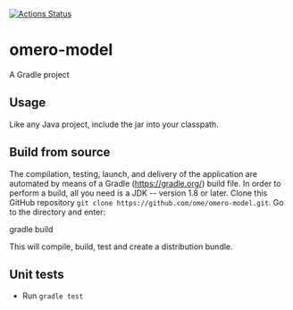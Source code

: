 [![Actions Status](https://github.com/ome/omero-model/workflows/Gradle/badge.svg)](https://github.com/ome/omero-model/actions)

# omero-model

A Gradle project

## Usage

Like any Java project, include the jar into your classpath.

## Build from source

The compilation, testing, launch, and delivery of the application are
automated by means of a Gradle (https://gradle.org/) build file.
In order to perform a build, all you need is
a JDK -- version 1.8 or later.
Clone this GitHub repository `git clone https://github.com/ome/omero-model.git`.
Go to the directory and enter:

  gradle build

This will compile, build, test and create a distribution bundle.

## Unit tests
 * Run `gradle test`


